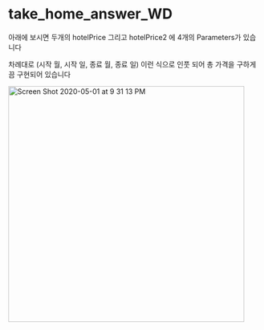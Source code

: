 # take_home_answer_WD

아래에 보시면 두개의 hotelPrice 그리고 hotelPrice2 에 4개의 Parameters가 있습니다

차례대로 (시작 월, 시작 일, 종료 월, 종료 일) 이런 식으로 인풋 되어 총 가격을 구하게끔 구현되어 있습니다

<img width="470" alt="Screen Shot 2020-05-01 at 9 31 13 PM" src="https://user-images.githubusercontent.com/47260562/80855170-a5036b80-8bf3-11ea-8c71-bef780661af0.png">
